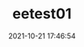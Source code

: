 ---
title: eetest01
date: 2021-10-21 17:46:54
permalink: /java/ee/first/
categories:
- Java
- JavaSE
tags:
-
---